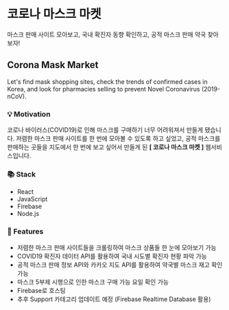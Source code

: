 # 코로나 마스크 마켓 
마스크 판매 사이트 모아보고, 국내 확진자 동향 확인하고, 공적 마스크 판매 약국 찾아보자!

## Corona Mask Market
Let's find mask shopping sites, check the trends of confirmed cases in Korea, and look for pharmacies selling to prevent Novel Coronavirus (2019-nCoV).


### 💡 Motivation

코로나 바이러스(COVID19)로 인해 마스크를 구매하기 너무 어려워져서 만들게 됐습니다.
저렴한 마스크 판매 사이트를 한 번에 모아볼 수 있도록 하고 싶었고, 
공적 마스크를 판매하는 곳들을 지도에서 한 번에 보고 싶어서 만들게 된 
**[ 코로나 마스크 마켓 ]** 웹서비스입니다.


### 📚 Stack

- React
- JavaScript
- Firebase
- Node.js


### 📄 Features

- 저렴한 마스크 판매 사이트들을 크롤링하여 마스크 상품들 한 눈에 모아보기 가능
- COVID19 확진자 데이터 API를 활용하여 국내 시도별 확진자 현황 파악 가능
- 공적 마스크 판매 정보 API와 카카오 지도 API를 활용하여 약국별 마스크 재고 확인 가능
- 마스크 5부제 시행으로 인한 마스크 구매 가능 요일 확인 가능
- Firebase로 호스팅
- 추후 Support 카테고리 업데이트 예정 (Firebase Realtime Database 활용)

